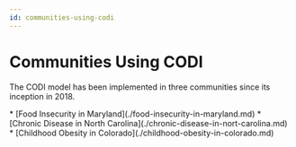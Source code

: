 ```yaml
---
id: communities-using-codi
---
```


# Communities Using CODI

The CODI model has been implemented in three communities since its inception in 2018.  

<div className="blue-links">
* [Food Insecurity in Maryland](./food-insecurity-in-maryland.md)
* [Chronic Disease in North Carolina](./chronic-disease-in-nort-carolina.md)
* [Childhood Obesity in Colorado](./childhood-obesity-in-colorado.md)
</div>
